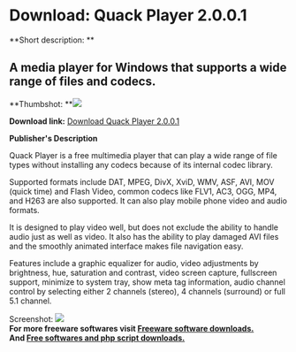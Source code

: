 # Download: Quack Player 2.0.0.1

**Short description: **

## A media player for Windows that supports a wide range of files and codecs.

  
**Thumbshot: **![](http://www.freewarefiles.com/screenshot/quackplayer1_md.jpg)   
  
**Download link:** [Download Quack Player 2.0.0.1](http://freesoftwares.boysofts.com/Quack-Player_program_37589.html)  
  

**Publisher's Description**  
  

Quack Player is a free multimedia player that can play a wide range of file
types without installing any codecs because of its internal codec library.

Supported formats include DAT, MPEG, DivX, XviD, WMV, ASF, AVI, MOV (quick
time) and Flash Video, common codecs like FLV1, AC3, OGG, MP4, and H263 are
also supported. It can also play mobile phone video and audio formats.

It is designed to play video well, but does not exclude the ability to handle
audio just as well as video. It also has the ability to play damaged AVI files
and the smoothly animated interface makes file navigation easy.

Features include a graphic equalizer for audio, video adjustments by
brightness, hue, saturation and contrast, video screen capture, fullscreen
support, minimize to system tray, show meta tag information, audio channel
control by selecting either 2 channels (stereo), 4 channels (surround) or full
5.1 channel.

  
  
Screenshot: ![](http://www.freewarefiles.com/screenshot/quackplayer1.jpg)  
**For more freeware softwares visit [Freeware software downloads.](http://freesoftwares.boysofts.com/)**   
**And [Free softwares and php script downloads.](http://www.boysofts.com/)**

